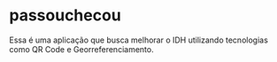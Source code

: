 # passouchecou
Essa é uma aplicação que busca melhorar o IDH utilizando tecnologias como QR Code e Georreferenciamento.

